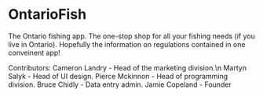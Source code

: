 # OntarioFish
The Ontario fishing app.
The one-stop shop for all your fishing needs (if you live in Ontario). 
Hopefully the information on regulations contained in one conveinent app!

Contributors:
Cameron Landry  - Head of the marketing division.\n
Martyn Salyk    - Head of UI design.
Pierce Mckinnon - Head of programming division.
Bruce Chidly    - Data entry admin.
Jamie Copeland  - Founder
